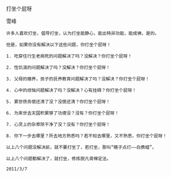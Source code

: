 打坐个屁呀

雪峰


    许多人喜欢打坐，倡导打坐，认为打坐能静心，能出特异功能，能成佛，是的。

    但是，如果你没有解决以下这些问题，你打坐个屁呀！

    1. 吃穿住行生老病死的问题解决了吗？没解决？你打坐个屁呀！

    2. 性饥渴的问题解决了吗？没解决？你打坐个屁呀！

    3. 父母的赡养，孩子的抚养教育问题解决了吗？没解决？你打坐个屁呀！

    4. 心中的烦恼问题解决了吗？没解决？心有挂碍？你打坐个屁呀！

    5. 累世债务偿还清了没？没偿还清？你打坐个屁呀！

    6. 为来世去天国积累够了功德没？没有？你打坐个屁呀！

    7. 心灵上的杂草除干净了没？没有？你打坐个屁呀！

    8. 你下一步去哪里？所去地方熟悉吗？若不知去哪里，又不熟悉，你打坐个屁呀！

    以上八个问题没解决前，就不要打坐了，若打坐，那叫“瞎子点灯——白费蜡”。

    以上八个问题都解决了，就打坐，修炼脱凡骨禅定法。

    2011/3/7



